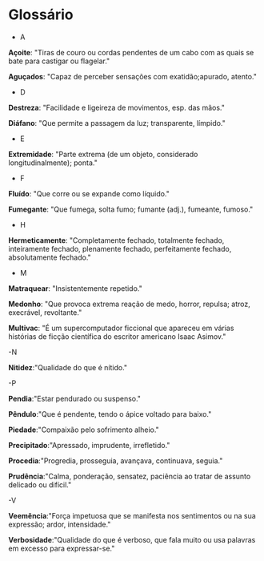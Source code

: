 # Glossário

- A

**Açoite**: "Tiras de couro ou cordas pendentes de um cabo com as quais se bate para castigar ou flagelar."

**Aguçados**: "Capaz de perceber sensações com exatidão;apurado, atento."

- D

**Destreza**: "Facilidade e ligeireza de movimentos, esp. das mãos."

**Diáfano**: "Que permite a passagem da luz; transparente, límpido."

- E

**Extremidade**: "Parte extrema (de um objeto, considerado longitudinalmente); ponta."

- F

**Fluído**: "Que corre ou se expande como líquido."

**Fumegante**: "Que fumega, solta fumo; fumante (adj.), fumeante, fumoso."

- H

**Hermeticamente**: "Completamente fechado, totalmente fechado, inteiramente fechado, plenamente fechado, perfeitamente fechado, absolutamente fechado."

- M 

**Matraquear**: "Insistentemente repetido."

**Medonho**: "Que provoca extrema reação de medo, horror, repulsa; atroz, execrável, revoltante."

**Multivac**: "É um supercomputador ficcional que apareceu em várias histórias de ficção científica do escritor americano Isaac Asimov."

-N

**Nitidez**:"Qualidade do que é nítido."

-P

**Pendia**:"Estar pendurado ou suspenso."

**Pêndulo**:"Que é pendente, tendo o ápice voltado para baixo."

**Piedade**:"Compaixão pelo sofrimento alheio."

**Precipitado**:"Apressado, imprudente, irrefletido."

**Procedia**:"Progredia, prosseguia, avançava, continuava, seguia."

**Prudência**:"Calma, ponderação, sensatez, paciência ao tratar de assunto delicado ou difícil."

-V

**Veemência**:"Força impetuosa que se manifesta nos sentimentos ou na sua expressão; ardor, intensidade."

**Verbosidade**:"Qualidade do que é verboso, que fala muito ou usa palavras em excesso para expressar-se."
